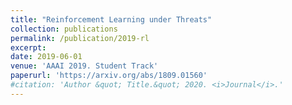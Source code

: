 ```yaml
---
title: "Reinforcement Learning under Threats"
collection: publications
permalink: /publication/2019-rl
excerpt: 
date: 2019-06-01
venue: 'AAAI 2019. Student Track'
paperurl: 'https://arxiv.org/abs/1809.01560'
#citation: 'Author &quot; Title.&quot; 2020. <i>Journal</i>.'
---
```

